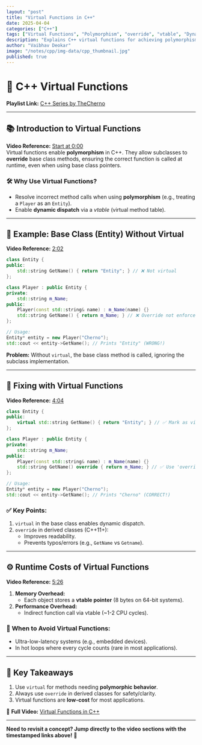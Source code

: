 ```yaml
---
layout: "post"
title: "Virtual Functions in C++"
date: 2025-04-04
categories: ["C++"]
tags: ["Virtual Functions", "Polymorphism", "override", "vtable", "Dynamic Dispatch", "Inheritance", "OOP"]
description: "Explains C++ virtual functions for achieving polymorphism, allowing derived classes to override base class methods using 'virtual' and 'override'."
author: "Vaibhav Deokar"
image: "/notes/cpp/img-data/cpp_thumbnail.jpg"
published: true
---
```

# 🎥 C++ Virtual Functions
**Playlist Link:** [C++ Series by TheCherno](https://www.youtube.com/watch?v=9RJTQmK0YPI&list=PLlrATfBNZ98dudnM48yfGUldqGD0S4FFb&index=10)  

---

## 📚 **Introduction to Virtual Functions**  
**Video Reference:** [Start at 0:00](https://youtu.be/oIV2KchSyGQ?t=0)  
Virtual functions enable **polymorphism** in C++. They allow subclasses to **override** base class methods, ensuring the correct function is called at runtime, even when using base class pointers.  

### 🛠️ **Why Use Virtual Functions?**  
- Resolve incorrect method calls when using **polymorphism** (e.g., treating a `Player` as an `Entity`).  
- Enable **dynamic dispatch** via a *vtable* (virtual method table).  

---

## 🧩 **Example: Base Class (Entity) Without Virtual**  
**Video Reference:** [2:02](https://youtu.be/oIV2KchSyGQ?t=122)  
```cpp  
class Entity {  
public:  
    std::string GetName() { return "Entity"; } // ❌ Not virtual  
};  

class Player : public Entity {  
private:  
    std::string m_Name;  
public:  
    Player(const std::string& name) : m_Name(name) {}  
    std::string GetName() { return m_Name; } // ❌ Override not enforced  
};  

// Usage:  
Entity* entity = new Player("Cherno");  
std::cout << entity->GetName(); // Prints "Entity" (WRONG!)  
```  
**Problem:** Without `virtual`, the base class method is called, ignoring the subclass implementation.  

---

## 🔄 **Fixing with Virtual Functions**  
**Video Reference:** [4:04](https://youtu.be/oIV2KchSyGQ?t=244)  
```cpp  
class Entity {  
public:  
    virtual std::string GetName() { return "Entity"; } // ✅ Mark as virtual  
};  

class Player : public Entity {  
private:  
    std::string m_Name;  
public:  
    Player(const std::string& name) : m_Name(name) {}  
    std::string GetName() override { return m_Name; } // ✅ Use 'override'  
};  

// Usage:  
Entity* entity = new Player("Cherno");  
std::cout << entity->GetName(); // Prints "Cherno" (CORRECT!)  
```  

### ✅ **Key Points:**  
1. `virtual` in the base class enables dynamic dispatch.  
2. `override` in derived classes (C++11+):  
   - Improves readability.  
   - Prevents typos/errors (e.g., `GetName` vs `Getname`).  

---

## ⚙️ **Runtime Costs of Virtual Functions**  
**Video Reference:** [5:26](https://youtu.be/oIV2KchSyGQ?t=326)  
1. **Memory Overhead:**  
   - Each object stores a **vtable pointer** (8 bytes on 64-bit systems).  
2. **Performance Overhead:**  
   - Indirect function call via vtable (~1-2 CPU cycles).  

### 🚨 **When to Avoid Virtual Functions:**  
- Ultra-low-latency systems (e.g., embedded devices).  
- In hot loops where every cycle counts (rare in most applications).  

---

## 📌 **Key Takeaways**  
1. Use `virtual` for methods needing **polymorphic behavior**.  
2. Always use `override` in derived classes for safety/clarity.  
3. Virtual functions are **low-cost** for most applications.  

🔗 **Full Video:** [Virtual Functions in C++](https://youtu.be/oIV2KchSyGQ)  

--- 

**Need to revisit a concept? Jump directly to the video sections with the timestamped links above!** 🚀
